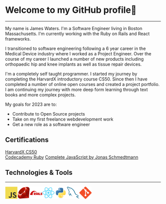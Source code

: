 # Welcome to my GitHub profile👋
--- 
My name is James Waters. I'm a Software Engineer living in Boston Massachusetts. I'm currently working with the Ruby on Rails and React frameworks. 

I transitioned to software engineering following a 6 year career in the Medical Device industry where I worked as a Project Engineer. Over the course of my career I launched a number of new products including orthopaedic hip and knee implants as well as tissue repair devices.

I'm a completely self taught programmer. I started my journey by completing  the HarvardX introductory course CS50. Since then I have completed a number of online open courses and created a project portfolio. I am continuing my journey with more deep form learning 
through text books and more complex projects. 

My goals for 2023 are to:
- Contribute to Open Source projects
- Take on my first freelance webdevelopment work
- Get a new role as a software engineer
## Certifications
[HarvardX CS50](https://courses.edx.org/certificates/291f921ff44049ffb0d4cc92fef7c074)<br/>
[Codecademy Ruby](https://www.codecademy.com/profiles/core2688126528/certificates/1c05e0382bc5681c824c4cbe85c126fd)
[Complete JavaScript by Jonas Schmedtmann](https://www.udemy.com/certificate/UC-3b7a72b4-dda1-412c-ad51-4f08c4531920/)


## Technologies & Tools
---
<img align="left" alt="JavaScript" width="40px" src="https://github.com/devicons/devicon/blob/master/icons/javascript/javascript-original.svg">

<img align="left" alt="Ruby" width="40px" src="https://github.com/devicons/devicon/blob/master/icons/ruby/ruby-original.svg">
<img align="left" alt="Rails" width="40px" src="https://github.com/devicons/devicon/blob/master/icons/rails/rails-plain-wordmark.svg">
<img align="left" alt="React" width="40px" src="https://github.com/devicons/devicon/blob/master/icons/react/react-original.svg">
<img align="left" alt="Python" width="40px" src="https://github.com/devicons/devicon/blob/master/icons/python/python-original.svg">
<img align="left" alt="MySQL" width="40px" src="https://github.com/devicons/devicon/blob/master/icons/mysql/mysql-original.svg">
<img align="left" alt="Git" width="40px" src="https://github.com/devicons/devicon/blob/master/icons/git/git-original.svg">


<!---
Waters1993/Waters1993 is a ✨ special ✨ repository because its `README.md` (this file) appears on your GitHub profile.
You can click the Preview link to take a look at your changes.
--->
